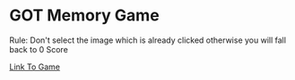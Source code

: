 # GOT Memory Game

Rule: Don't select the image which is already clicked otherwise you will fall back to 0 Score

[Link To Game](https://hsahu615.github.io/MemoryGame/)
